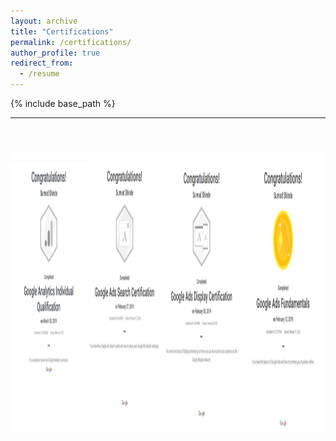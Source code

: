 ```yaml
---
layout: archive
title: "Certifications"
permalink: /certifications/
author_profile: true
redirect_from:
  - /resume
---
```


{% include base_path %}

---
<br/><img src='/images/google_cer.PNG' width='700' height='450' class='center'>
--

